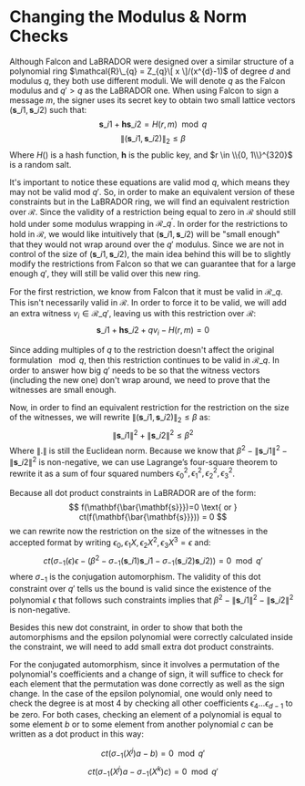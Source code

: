 # Changing the Modulus & Norm Checks

Although Falcon and LaBRADOR were designed over a similar structure of a polynomial ring $\mathcal{R}\_{q} = Z_{q}\[ x \]/(x^{d}-1)$ of degree $d$ and modulus $q$, they both use different moduli. We will denote $q$ as the Falcon modulus and $q' > q$ as the LaBRADOR one. When using Falcon to sign a message $m$, the signer uses its secret key to obtain two small lattice vectors $(\mathbf{s}\_{i1}, \mathbf{s}\_{i2})$ such that:
$$\mathbf{s}\_{i1}+\mathbf{hs}\_{i2} = H(r,m) \mod q$$
$$\lVert (\mathbf{s}\_{i1}, \mathbf{s}\_{i2}) \rVert_{2} \leq \beta$$
Where $H()$ is a hash function, $\mathbf{h}$ is the public key, and $r \in \\{0, 1\\}^{320}$ is a random salt.

It's important to notice these equations are valid mod $q$, which means they may not be valid mod $q'$. So, in order to make an equivalent version of these constraints but in the LaBRADOR ring, we will find an equivalent restriction over $\mathcal{R}$. Since the validity of a restriction being equal to zero in $\mathcal{R}$ should still hold under some modulus wrapping in $\mathcal{R}\_{q^{'}}$. In order for the restrictions to hold in $\mathcal{R}$, we would like intuitively that $(\mathbf{s}\_{i1}, \mathbf{s}\_{i2})$ will be "small enough" that they would not wrap around over the $q'$ modulus. Since we are not in control of the size of $(\mathbf{s}\_{i1}, \mathbf{s}\_{i2})$, the main idea behind this will be to slightly modify the restrictions from Falcon so that we can guarantee that for a large enough $q'$, they will still be valid over this new ring.

For the first restriction, we know from Falcon that it must be valid in $\mathcal{R}\_{q}$. This isn't necessarily valid in $\mathcal{R}$. In order to force it to be valid, we will add an extra witness $v_{i} \in \mathcal{R}\_{q'}$, leaving us with this restriction over $\mathcal{R}$:
$$\mathbf{s}\_{i1}+\mathbf{hs}\_{i2}+qv_{i} - H(r,m) = 0$$

Since adding multiples of $q$ to the restriction doesn't affect the original formulation $\mod q$, then this restriction continues to be valid in $\mathcal{R}\_{q}$. In order to answer how big $q'$ needs to be so that the witness vectors (including the new one) don't wrap around, we need to prove that the witnesses are small enough.

Now, in order to find an equivalent restriction for the restriction on the size of the witnesses, we will rewrite $\lVert (\mathbf{s}\_{i1}, \mathbf{s}\_{i2}) \rVert_{2} \leq \beta$ as:
$$\lVert \mathbf{s}\_{i1}\rVert^{2}+ \lVert \mathbf{s}\_{i2}\rVert^{2} \leq \beta^{2}$$
Where $\lVert . \rVert$ is still the Euclidean norm. Because we know that $\beta^{2} - \lVert \mathbf{s}\_{i1}\rVert^{2} - \lVert \mathbf{s}\_{i2}\rVert^{2}$ is non-negative, we can use Lagrange’s four-square theorem to rewrite it as a sum of four squared numbers $\epsilon_{0}^{2}, \epsilon_{1}^{2}, \epsilon_{2}^{2}, \epsilon_{3}^{2}$.

Because all dot product constraints in LaBRADOR are of the form:
$$
f(\mathbf{\bar{\mathbf{s}}})=0 \text{ or } ct(f(\mathbf{\bar{\mathbf{s}}})) = 0
$$
we can rewrite now the restriction on the size of the witnesses in the accepted format by writing $\epsilon_{0}, \epsilon_{1}X, \epsilon_{2}X^{2}, \epsilon_{3}X^{3} = \epsilon$ and:
$$ct(\sigma_{-1}(\epsilon)\epsilon - (\beta^{2}-\sigma_{-1}(\mathbf{s}\_{i1})\mathbf{s}\_{i1}-\sigma_{-1}(\mathbf{s}\_{i2})\mathbf{s}\_{i2})) = 0 \mod q'$$
where $\sigma_{-1}$ is the conjugation automorphism. The validity of this dot constraint over $q'$ tells us the bound is valid since the existence of the polynomial $\epsilon$ that follows such constraints implies that $\beta^{2} - \lVert \mathbf{s}\_{i1}\rVert^{2} - \lVert \mathbf{s}\_{i2}\rVert^{2}$ is non-negative.

Besides this new dot constraint, in order to show that both the automorphisms and the epsilon polynomial were correctly calculated inside the constraint, we will need to add small extra dot product constraints.

For the conjugated automorphism, since it involves a permutation of the polynomial's coefficients and a change of sign, it will suffice to check for each element that the permutation was done correctly as well as the sign change. In the case of the epsilon polynomial, one would only need to check the degree is at most $4$ by checking all other coefficients $\epsilon_{4} \dots \epsilon_{d-1}$ to be zero. For both cases, checking an element of a polynomial is equal to some element $b$ or to some element from another polynomial $c$ can be written as a dot product in this way: 

$$ct(\sigma_{-1}(X^{j})a -b) = 0 \mod q'$$
$$ct(\sigma_{-1}(X^{j})a -\sigma_{-1}(X^{k})c) = 0 \mod q'$$




 

